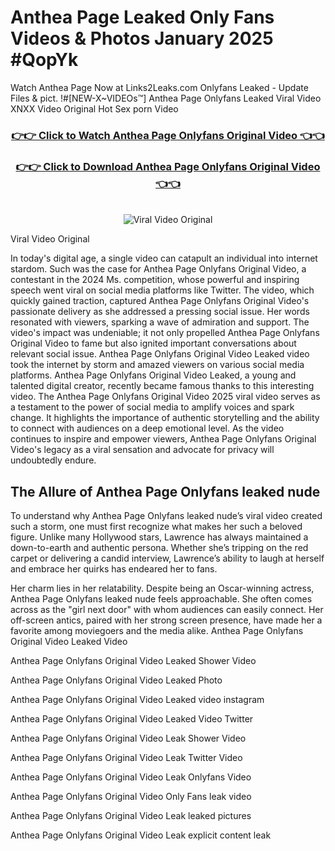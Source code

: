 # Anthea Page Leaked Only Fans Videos & Photos January 2025 #QopYk

Watch Anthea Page Now at Links2Leaks.com Onlyfans Leaked - Update Files & pict. !#[NEW-X~VIDEOs™] Anthea Page Onlyfans Leaked Viral Video XNXX Video Original Hot Sex porn Video
<br>
<div align="center">
<h3><a href="https://links2leaks.com/antheapage" rel="nofollow">👉👉 Click to Watch Anthea Page Onlyfans Original Video 👈👈</a></h3>
<h3><a href="https://links2leaks.com/antheapage" rel="nofollow">👉👉 Click to Download Anthea Page Onlyfans Original Video 👈👈</a></h3>
<br>
<a href="https://links2leaks.com/antheapage" rel="nofollow"><img src="https://i.ibb.co/Gkj2r4b/banner.png" alt="Viral Video Original" style="max-width: 100%; display: inline-block;" data-target="animated-image.originalImage"></a>
</div>

Viral Video Original

In today's digital age, a single video can catapult an individual into internet stardom. Such was the case for Anthea Page Onlyfans Original Video, a contestant in the 2024 Ms. competition, whose powerful and inspiring speech went viral on social media platforms like Twitter.
The video, which quickly gained traction, captured Anthea Page Onlyfans Original Video's passionate delivery as she addressed a pressing social issue. Her words resonated with viewers, sparking a wave of admiration and support. The video's impact was undeniable; it not only propelled Anthea Page Onlyfans Original Video to fame but also ignited important conversations about relevant social issue.
Anthea Page Onlyfans Original Video Leaked video took the internet by storm and amazed viewers on various social media platforms. Anthea Page Onlyfans Original Video Leaked, a young and talented digital creator, recently became famous thanks to this interesting video.
The Anthea Page Onlyfans Original Video 2025 viral video serves as a testament to the power of social media to amplify voices and spark change. It highlights the importance of authentic storytelling and the ability to connect with audiences on a deep emotional level. As the video continues to inspire and empower viewers, Anthea Page Onlyfans Original Video's legacy as a viral sensation and advocate for privacy will undoubtedly endure.

<h2>The Allure of Anthea Page Onlyfans leaked nude</h2>


To understand why Anthea Page Onlyfans leaked nude’s viral video created such a storm, one must first recognize what makes her such a beloved figure. Unlike many Hollywood stars, Lawrence has always maintained a down-to-earth and authentic persona. Whether she’s tripping on the red carpet or delivering a candid interview, Lawrence’s ability to laugh at herself and embrace her quirks has endeared her to fans.

Her charm lies in her relatability. Despite being an Oscar-winning actress, Anthea Page Onlyfans leaked nude feels approachable. She often comes across as the "girl next door" with whom audiences can easily connect. Her off-screen antics, paired with her strong screen presence, have made her a favorite among moviegoers and the media alike.
Anthea Page Onlyfans Original Video Leaked Video

Anthea Page Onlyfans Original Video Leaked Shower Video

Anthea Page Onlyfans Original Video Leaked Photo

Anthea Page Onlyfans Original Video Leaked video instagram

Anthea Page Onlyfans Original Video Leaked Video Twitter

Anthea Page Onlyfans Original Video Leak Shower Video

Anthea Page Onlyfans Original Video Leak Twitter Video

Anthea Page Onlyfans Original Video Leak Onlyfans Video

Anthea Page Onlyfans Original Video Only Fans leak video

Anthea Page Onlyfans Original Video Leak leaked pictures

Anthea Page Onlyfans Original Video Leak explicit content leak
